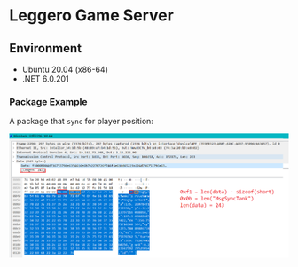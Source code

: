 # Leggero Game Server

## Environment

* Ubuntu 20.04 (x86-64)
* .NET 6.0.201

### Package Example

A package that `sync` for player position:

<img src="doc/img/wireshark.png"/>

